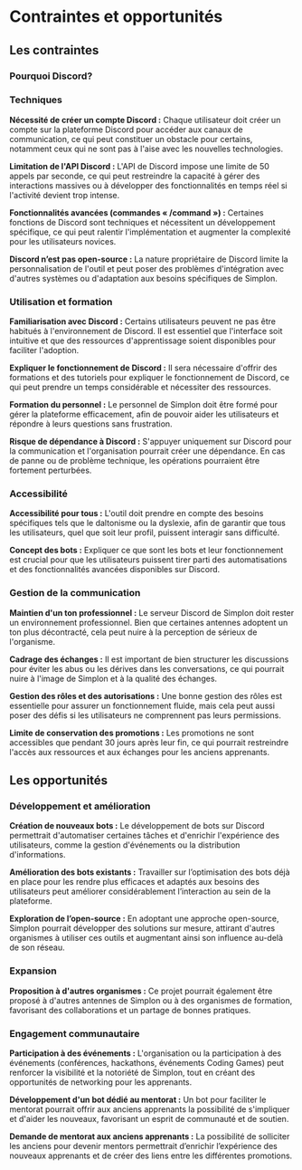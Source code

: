 # Contraintes et opportunités

## Les contraintes
### Pourquoi Discord?

### Techniques

**Nécessité de créer un compte Discord :** Chaque utilisateur doit créer un compte sur la plateforme Discord pour accéder aux canaux de communication, ce qui peut constituer un obstacle pour certains, notamment ceux qui ne sont pas à l'aise avec les nouvelles technologies.

**Limitation de l'API Discord :** L'API de Discord impose une limite de 50 appels par seconde, ce qui peut restreindre la capacité à gérer des interactions massives ou à développer des fonctionnalités en temps réel si l'activité devient trop intense.

**Fonctionnalités avancées (commandes « /command ») :** Certaines fonctions de Discord sont techniques et nécessitent un développement spécifique, ce qui peut ralentir l'implémentation et augmenter la complexité pour les utilisateurs novices.

**Discord n’est pas open-source :** La nature propriétaire de Discord limite la personnalisation de l'outil et peut poser des problèmes d'intégration avec d'autres systèmes ou d'adaptation aux besoins spécifiques de Simplon.

### Utilisation et formation

**Familiarisation avec Discord :** Certains utilisateurs peuvent ne pas être habitués à l'environnement de Discord. Il est essentiel que l'interface soit intuitive et que des ressources d'apprentissage soient disponibles pour faciliter l'adoption.

**Expliquer le fonctionnement de Discord :** Il sera nécessaire d'offrir des formations et des tutoriels pour expliquer le fonctionnement de Discord, ce qui peut prendre un temps considérable et nécessiter des ressources.

**Formation du personnel :** Le personnel de Simplon doit être formé pour gérer la plateforme efficacement, afin de pouvoir aider les utilisateurs et répondre à leurs questions sans frustration.

**Risque de dépendance à Discord :** S'appuyer uniquement sur Discord pour la communication et l'organisation pourrait créer une dépendance. En cas de panne ou de problème technique, les opérations pourraient être fortement perturbées.

### Accessibilité

**Accessibilité pour tous :** L'outil doit prendre en compte des besoins spécifiques tels que le daltonisme ou la dyslexie, afin de garantir que tous les utilisateurs, quel que soit leur profil, puissent interagir sans difficulté.

**Concept des bots :** Expliquer ce que sont les bots et leur fonctionnement est crucial pour que les utilisateurs puissent tirer parti des automatisations et des fonctionnalités avancées disponibles sur Discord.

### Gestion de la communication

**Maintien d'un ton professionnel :** Le serveur Discord de Simplon doit rester un environnement professionnel. Bien que certaines antennes adoptent un ton plus décontracté, cela peut nuire à la perception de sérieux de l'organisme.

**Cadrage des échanges :** Il est important de bien structurer les discussions pour éviter les abus ou les dérives dans les conversations, ce qui pourrait nuire à l'image de Simplon et à la qualité des échanges.

**Gestion des rôles et des autorisations :** Une bonne gestion des rôles est essentielle pour assurer un fonctionnement fluide, mais cela peut aussi poser des défis si les utilisateurs ne comprennent pas leurs permissions.

**Limite de conservation des promotions :** Les promotions ne sont accessibles que pendant 30 jours après leur fin, ce qui pourrait restreindre l'accès aux ressources et aux échanges pour les anciens apprenants.

## Les opportunités

### Développement et amélioration

**Création de nouveaux bots :** Le développement de bots sur Discord permettrait d'automatiser certaines tâches et d'enrichir l'expérience des utilisateurs, comme la gestion d'événements ou la distribution d'informations.

**Amélioration des bots existants :** Travailler sur l’optimisation des bots déjà en place pour les rendre plus efficaces et adaptés aux besoins des utilisateurs peut améliorer considérablement l’interaction au sein de la plateforme.

**Exploration de l’open-source :** En adoptant une approche open-source, Simplon pourrait développer des solutions sur mesure, attirant d'autres organismes à utiliser ces outils et augmentant ainsi son influence au-delà de son réseau.

### Expansion

**Proposition à d'autres organismes :** Ce projet pourrait également être proposé à d'autres antennes de Simplon ou à des organismes de formation, favorisant des collaborations et un partage de bonnes pratiques.

### Engagement communautaire

**Participation à des événements :** L'organisation ou la participation à des événements (conférences, hackathons, événements Coding Games) peut renforcer la visibilité et la notoriété de Simplon, tout en créant des opportunités de networking pour les apprenants.

**Développement d'un bot dédié au mentorat :** Un bot pour faciliter le mentorat pourrait offrir aux anciens apprenants la possibilité de s'impliquer et d'aider les nouveaux, favorisant un esprit de communauté et de soutien.

**Demande de mentorat aux anciens apprenants :** La possibilité de solliciter les anciens pour devenir mentors permettrait d’enrichir l’expérience des nouveaux apprenants et de créer des liens entre les différentes promotions.